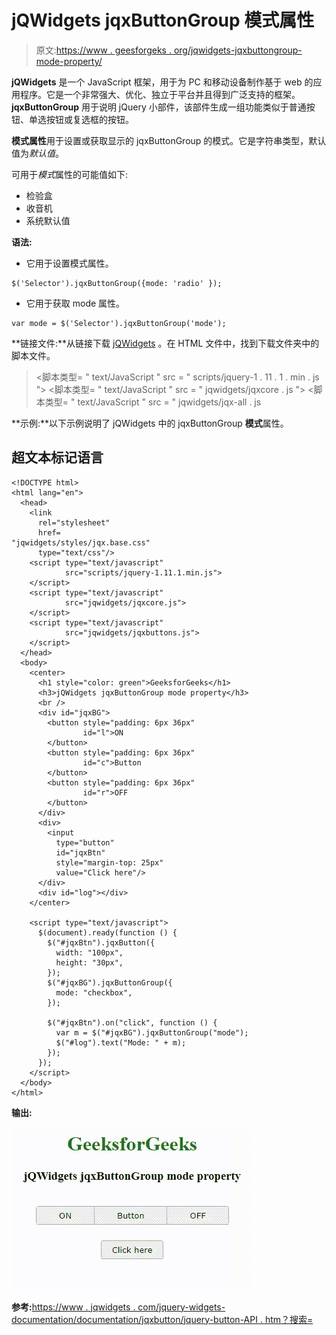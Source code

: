 # jQWidgets jqxButtonGroup 模式属性

> 原文:[https://www . geesforgeks . org/jqwidgets-jqxbuttongroup-mode-property/](https://www.geeksforgeeks.org/jqwidgets-jqxbuttongroup-mode-property/)

**jQWidgets** 是一个 JavaScript 框架，用于为 PC 和移动设备制作基于 web 的应用程序。它是一个非常强大、优化、独立于平台并且得到广泛支持的框架。 **jqxButtonGroup** 用于说明 jQuery 小部件，该部件生成一组功能类似于普通按钮、单选按钮或复选框的按钮。

**模式属性**用于设置或获取显示的 jqxButtonGroup 的模式。它是字符串类型，默认值为*默认值*。

可用于*模式*属性的可能值如下:

*   检验盒
*   收音机
*   系统默认值

**语法:**

*   它用于设置模式属性。

```
$('Selector').jqxButtonGroup({mode: 'radio' });
```

*   它用于获取 mode 属性。

```
var mode = $('Selector').jqxButtonGroup('mode');
```

**链接文件:**从链接下载 [jQWidgets](https://www.jqwidgets.com/download/) 。在 HTML 文件中，找到下载文件夹中的脚本文件。

> <link rel="”stylesheet”" href="”jqwidgets/styles/jqx.base.css”" type="”text/css”">
> <脚本类型= " text/JavaScript " src = " scripts/jquery-1 . 11 . 1 . min . js "></脚本类型>
> <脚本类型= " text/JavaScript " src = " jqwidgets/jqxcore . js "></脚本类型>
> <脚本类型= " text/JavaScript " src = " jqwidgets/jqx-all . js

**示例:**以下示例说明了 jQWidgets 中的 jqxButtonGroup **模式**属性。

## 超文本标记语言

```
<!DOCTYPE html>
<html lang="en">
  <head>
    <link
      rel="stylesheet"
      href=
"jqwidgets/styles/jqx.base.css"
      type="text/css"/>
    <script type="text/javascript" 
            src="scripts/jquery-1.11.1.min.js">
    </script>
    <script type="text/javascript" 
            src="jqwidgets/jqxcore.js">
    </script>
    <script type="text/javascript" 
            src="jqwidgets/jqxbuttons.js">
    </script>
  </head>
  <body>
    <center>
      <h1 style="color: green">GeeksforGeeks</h1>
      <h3>jQWidgets jqxButtonGroup mode property</h3>
      <br />
      <div id="jqxBG">
        <button style="padding: 6px 36px" 
                id="l">ON
        </button>
        <button style="padding: 6px 36px" 
                id="c">Button
        </button>
        <button style="padding: 6px 36px" 
                id="r">OFF
        </button>
      </div>
      <div>
        <input
          type="button"
          id="jqxBtn"
          style="margin-top: 25px"
          value="Click here"/>
      </div>
      <div id="log"></div>
    </center>

    <script type="text/javascript">
      $(document).ready(function () {
        $("#jqxBtn").jqxButton({
          width: "100px",
          height: "30px",
        });
        $("#jqxBG").jqxButtonGroup({
          mode: "checkbox",
        });

        $("#jqxBtn").on("click", function () {
          var m = $("#jqxBG").jqxButtonGroup("mode");
          $("#log").text("Mode: " + m);
        });
      });
    </script>
  </body>
</html>
```

**输出:**

![](img/21e2b0af15531f4e759e641aa50c466f.png)

**参考:**[https://www . jqwidgets . com/jquery-widgets-documentation/documentation/jqxbutton/jquery-button-API . htm？搜索=](https://www.jqwidgets.com/jquery-widgets-documentation/documentation/jqxbutton/jquery-button-api.htm?search=)
